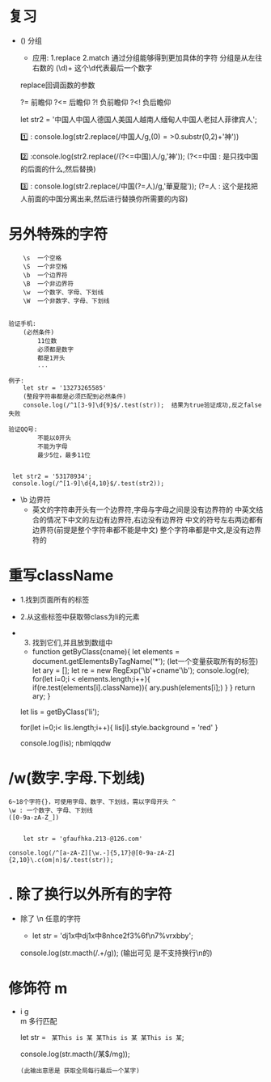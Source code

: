 # 复习
 - () 分组
    - 应用:
        1.replace
        2.match
    通过分组能够得到更加具体的字符
    分组是从左往右数的
    (\d)+  这个\d代表最后一个数字

    replace回调函数的参数

    ?=  前瞻仰
    ?<=  后瞻仰
    ?! 负前瞻仰
    ?<! 负后瞻仰
    
    let str2 = '中国人中国人德国人美国人越南人缅甸人中国人老挝人菲律宾人';

    1️⃣ : console.log(str2.replace(/中国人/g,($0)=>$0.substr(0,2)+'神'))

    2️⃣ :console.log(str2.replace(/(?<=中国)人/g,'神')); (?<=中国  : 是只找中国的后面的什么,然后替换)

    3️⃣ :  console.log(str2.replace(/中国(?=人)/g,'華夏龍')); (?=人 : 这个是找把人前面的中国分离出来,然后进行替换你所需要的内容)

# 另外特殊的字符

        \s  一个空格
        \S  一个非空格
        \b  一个边界符
        \B  一个非边界符
        \w  一个数字、字母、下划线
        \W  一个非数字、字母、下划线


    验证手机:
        (必然条件)
            11位数
            必须都是数字
            都是1开头
            ...

    例子:
        let str = '13273265585'
        (整段字符串都是必须匹配到必然条件)
        console.log(/^1[3-9]\d{9}$/.test(str));  结果为true验证成功,反之false失败

    验证QQ号:
            不能以0开头
            不能为字母
            最少5位，最多11位


     let str2 = '53178934';     
     console.log(/^[1-9]\d{4,10}$/.test(str2));

- \b 边界符
    - 英文的字符串开头有一个边界符,字母与字母之间是没有边界符的
    中英文结合的情况下中文的左边有边界符,右边没有边界符
    中文的符号左右两边都有边界符(前提是整个字符串都不能是中文)
    整个字符串都是中文,是没有边界符的

# 重写className  
- 1.找到页面所有的标签
- 2.从这些标签中获取带class为li的元素
- 3. 找到它们,并且放到数组中

    - function getByClass(cname){
        let elements = document.getElementsByTagName('*'); (let一个变量获取所有的标签)
        let ary = [];
        let re = new RegExp('\\b'+cname'\\b');
        console.log(re);
        for(let i=0;i < elements.length;i++){
            if(re.test(elements[i].className)){
                ary.push(elements[i];)
            }
        }
        return ary;
    }

    let lis = getByClass('li');

    for(let i=0;i< lis.length;i++){
        lis[i].style.background
= 'red'    }

    console.log(lis); nbmlqqdw



# /w(数字.字母.下划线)

    6~18个字符{}，可使用字母、数字、下划线，需以字母开头 ^ 
    \w : 一个数字、字母、下划线
    ([0-9a-zA-Z_])


        let str = 'gfaufhka.213-@126.com'

    console.log(/^[a-zA-Z][\w.-]{5,17}@[0-9a-zA-Z]{2,10}\.c(om|n)$/.test(str));

# . 除了换行以外所有的字符

-   除了 \n 任意的字符

    - let str = 'dj1x中dj1x中8nhce2f3%6f\n7%vrxbby';
    
    console.log(str.macth(/.+/g)); 
        (输出可见  是不支持换行\n的)

# 修饰符  m 
-   i
    g   
    m  多行匹配

    let str = `
        某This is 某
        某This is 某
        某This is 某`;
    
    console.log(str.macth(/某$/mg));

        (此输出意思是 获取全局每行最后一个某字)